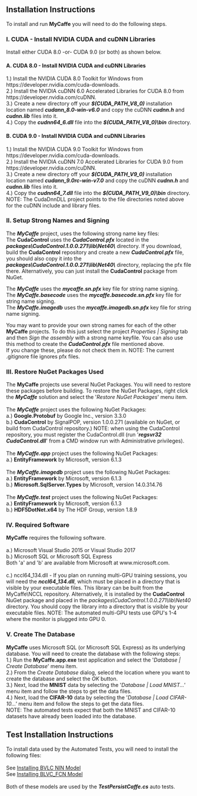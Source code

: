 <H2>Installation Instructions</H2>
To install and run <b>MyCaffe</b> you will need to do the following steps.
</br>
<H3>I. CUDA - Install NVIDIA CUDA and cuDNN Libraries</H3>
Install either CUDA 8.0 -or- CUDA 9.0 (or both) as shown below.
<H4>A. CUDA 8.0 - Install NVIDIA CUDA and cuDNN Libraries</H4>
1.) Install the NVIDIA CUDA 8.0 Toolkit for Windows from https://developer.nvidia.com/cuda-downloads. 
</br>2.) Install the NVIDIA cuDNN 6.0 Accelerated Libraries for CUDA 8.0 from https://developer.nvidia.com/cuDNN.
</br>3.) Create a new directory off your <b><i>$(CUDA_PATH_V8_0)</i></b> installation location  named <b><i>cudann_8.0-win-v6.0</i></b> and copy the cuDNN <b><i>cudnn.h</i></b> and <b><i>cudnn.lib</i></b> files into it.
</br>4.) Copy the <b><i>cudnn64_6.dll</i></b> file into the <b><i>$(CUDA_PATH_V8_0)\bin</i></b> directory.
</br>
<H4>B. CUDA 9.0 - Install NVIDIA CUDA and cuDNN Libraries</H4>
1.) Install the NVIDIA CUDA 9.0 Toolkit for Windows from https://developer.nvidia.com/cuda-downloads. 
</br>2.) Install the NVIDIA cuDNN 7.0 Accelerated Libraries for CUDA 9.0 from https://developer.nvidia.com/cuDNN.
</br>3.) Create a new directory off your <b><i>$(CUDA_PATH_V9_0)</i></b> installation location  named <b><i>cudann_9.0rc-win-v7.0</i></b> and copy the cuDNN <b><i>cudnn.h</i></b> and <b><i>cudnn.lib</i></b> files into it.
</br>4.) Copy the <b><i>cudnn64_7.dll</i></b> file into the <b><i>$(CUDA_PATH_V9_0)\bin</i></b> directory.
</br>
NOTE: The CudaDnnDLL project points to the file directories noted above for the cuDNN include and library files.  

<H3>II. Setup Strong Names and Signing</H3>
The <b><i>MyCaffe</i></b> project, uses the following strong name key files:
</br>The <b>CudaControl</b> uses the <b><i>CudaControl.pfx</i></b> located in the <b><i>packages\CudaControl.1.0.0.271\lib\Net40\</i></b> directory.  
If you download, build the <b>CudaControl</b> repository and create a new <b><i>CudaControl.pfx</i></b> file, you should also copy it into the 
<b><i>packages\CudaControl.1.0.0.271\lib\Net40\</i></b> directory, replacing the pfx file there.  Alternatively, you can just install 
the <b>CudaControl</b> package from NuGet.
</p>
The <b><i>MyCaffe</i></b> uses the <b><i>mycaffe.sn.pfx</i></b> key file for string name signing.
</br>The <b><i>MyCaffe.basecode</i></b> uses the <b><i>mycaffe.basecode.sn.pfx</i></b> key file for string name signing.
</br>The <b><i>MyCaffe.imagedb</i></b> uses the <b><i>mycaffe.imagedb.sn.pfx</i></b> key file for string name signing.
</p>
You may want to provide your own strong names for each of the other <b>MyCaffe</b> projects.  To do this just select the project <i>Properties | Signing</i> tab and
then <i>Sign the assembly</i> with a strong name keyfile.  You can also use this method to create the <b><i>CudaControl.pfx</i></b> file mentioned above.
</br>If you change these, please do not check them in.  NOTE: The current .gitignore file ignores pfx files.

<H3>III. Restore NuGet Packages Used</H3>
The <b>MyCaffe</b> projects use several NuGet Packages. You will need to restore these packages before building.  To restore the NuGet Packages, 
right click the <b><i>MyCaffe</i></b> solution and select the '<i>Restore NuGet Packages</i>' menu item.
</br>
</br>The <b><i>MyCaffe</i></b> project uses the following NuGet Packages:
</br>a.) <b>Google.Protobuf</b> by Google Inc., version 3.3.0
</br>b.) <b>CudaControl</b> by SignalPOP, version 1.0.0.271 (available on NuGet, or build from CudaControl repository.)  NOTE: when using the CudaControl repository,
you must register the CudaControl.dll (run '<b><i>regsvr32 CudaControl.dll</i></b>' from a CMD window run with Administrative privileges).
</br>
</br>The <b><i>MyCaffe.app</i></b> project uses the following NuGet Packages:
  </br>a.) <b>EntityFramework</b> by Microsoft, version 6.1.3
</br>
</br>The <b><i>MyCaffe.imagedb</i></b> project uses the following NuGet Packages:
  </br>a.) <b>EntityFramework</b> by Microsoft, version 6.1.3
  </br>b.) <b>Microsoft.SqlServer.Types</b> by Microsoft, version 14.0.314.76
</br>
</br>The <b><i>MyCaffe.test</i></b> project uses the following NuGet Packages:
  </br>a.) <b>EntityFramework</b> by Microsoft, version 6.1.3  
  </br>b.) <b>HDF5DotNet.x64</b> by The HDF Group, version 1.8.9
<H3>IV. Required Software</H3>
<b>MyCaffe</b> requires the following software.
</br>
</br>a.) Microsoft Visual Studio 2015 or Visual Studio 2017
</br>b.) Microsoft SQL or Microsoft SQL Express
</br>Both 'a' and 'b' are available from Microsoft at www.microsoft.com.
</br>
</br>c.) nccl64_134.dll - If you plan on running multi-GPU training sessions, you will need the <b><i>nccl64_134.dll</i></b>, which must be placed
in a directory that is visible by your executable files.  This library can be built from the MyCaffe\NCCL repository.  Alternatively, it is installed
by the <b>CudaControl</b> NuGet package and placed in the <i>packages\CudaControl.1.0.0.271\lib\Net40</i> directory.  You should copy the library into
a directory that is visible by your executable files.  NOTE: The automated multi-GPU tests use GPU's 1-4 where the monitor is plugged into GPU 0.
</br>
<H3>V. Create The Database</H3>
<b>MyCaffe</b> uses Microsoft SQL (or Microsoft SQL Express) as its underlying database.  You will need to create the database with the following steps:
</br>1.) Run the <b>MyCaffe.app.exe</b> test application and select the '<i>Database | Create Database</i>' menu item.
</br>2.) From the <i>Create Database</i> dialog, selecd the location where you want to create the database and select the <i>OK</i> button.
</br>3.) Next, load the <b>MNIST</b> data by selecting the '<i>Database | Load MNIST...'</i> menu item and follow the steps to get the data files.
</br>4.) Next, load the <b>CIFAR-10</b> data by selecting the '<i>Database | Load CIFAR-10...'</i> menu item and follow the steps to get the data files.
</br>NOTE: The automated tests expect that both the MNIST and CIFAR-10 datasets have already been loaded into the database.
<H2>Test Installation Instructions</H2>
To install data used by the Automated Tests, you will need to install the following files:
</br>
</br>See <a href=".\MyCaffe.test\test_data\models\bvlc_nin\INSTALL.md">Installing BVLC NIN Model</a>
</br>See <a href=".\MyCaffe.test\test_data\models\voc_fcns32\INSTALL.md">Installing BLVC_FCN Model</a>
</br>
</br>Both of these models are used by the <b><i>TestPersistCaffe.cs</i></b> auto tests.

